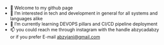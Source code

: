 - 👋 Welcome to my github page 
- 👀 I’m interested in tech and development in general for all systems and languages alike 
- 🌱 I’m currently learning DEVOPS pillars and CI/CD pipeline deployment 
- 📫 you could reach me through instagram with the handle abzycadabzy or if you prefer E-mail abzyjani@gmail.com 
